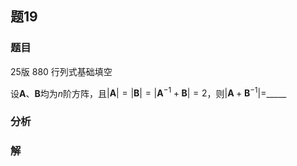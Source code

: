 ## 题19
### 题目
25版 880 行列式基础填空

设$\mathbf{A}$、$\mathbf{B}$均为$n$阶方阵，且$| \mathbf{A}| = | \mathbf{B}| = | {\mathbf{A}}^{-1} + \mathbf{B}| = 2$，则$| \mathbf{A} + {\mathbf{B}}^{-1}| =$_____

### 分析

### 解